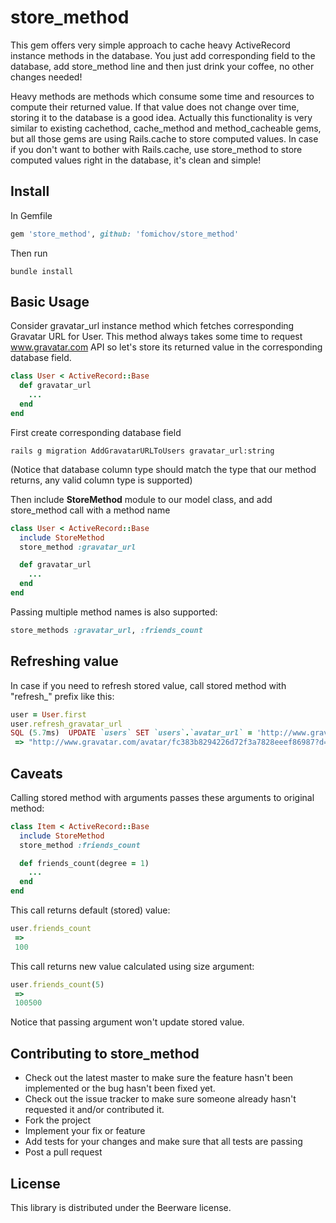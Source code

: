 # store_method

This gem offers very simple approach to cache heavy ActiveRecord instance methods in the database. You just add corresponding field to the database, add store_method line and then just drink your coffee, no other changes needed!

Heavy methods are methods which consume some time and resources to compute their returned value. If that value does not change over time, storing it to the database is a good idea. Actually this functionality is very similar to existing cachethod, cache_method and method_cacheable gems, but all those gems are using Rails.cache to store computed values. In case if you don't want to bother with Rails.cache, use store_method to store computed values right in the database, it's clean and simple!

## Install

In Gemfile

```ruby
gem 'store_method', github: 'fomichov/store_method'
```

Then run

```
bundle install
```

## Basic Usage

Consider gravatar_url instance method which fetches corresponding Gravatar URL for User. This method always takes some time to request www.gravatar.com API so let's store its returned value in the corresponding database field.

```ruby
class User < ActiveRecord::Base
  def gravatar_url
    ...
  end
end
```

First create corresponding database field
```
rails g migration AddGravatarURLToUsers gravatar_url:string
```

(Notice that database column type should match the type that our method returns, any valid column type is supported)

Then include **StoreMethod** module to our model class, and add store_method call with a method name

```ruby
class User < ActiveRecord::Base
  include StoreMethod
  store_method :gravatar_url

  def gravatar_url
    ...
  end
end
```

Passing multiple method names is also supported:
```ruby
store_methods :gravatar_url, :friends_count
```

## Refreshing value
In case if you need to refresh stored value, call stored method with "refresh_" prefix like this:

```ruby
user = User.first
user.refresh_gravatar_url
SQL (5.7ms)  UPDATE `users` SET `users`.`avatar_url` = 'http://www.gravatar.com/avatar/fc383b8294226d72f3a7828eeef86987?d=https%3A%2F%2Fidenticons.github.com%2Ffc383b8294226d72f3a7828eeef86987.png&s=42' WHERE `users`.`id` = 1
 => "http://www.gravatar.com/avatar/fc383b8294226d72f3a7828eeef86987?d=https%3A%2F%2Fidenticons.github.com%2Ffc383b8294226d72f3a7828eeef86987.png&s=42" 
```


## Caveats

Calling stored method with arguments passes these arguments to original method:

```ruby
class Item < ActiveRecord::Base
  include StoreMethod
  store_method :friends_count

  def friends_count(degree = 1)
    ...
  end
end
```

This call returns default (stored) value:
```ruby
user.friends_count
 => 
 100
 ```

This call returns new value calculated using size argument:
```ruby
user.friends_count(5)
 => 
 100500
 ```

Notice that passing argument won't update stored value.


## Contributing to store_method

* Check out the latest master to make sure the feature hasn't been implemented or the bug hasn't been fixed yet.
* Check out the issue tracker to make sure someone already hasn't requested it and/or contributed it.
* Fork the project
* Implement your fix or feature
* Add tests for your changes and make sure that all tests are passing
* Post a pull request

## License

This library is distributed under the Beerware license.
